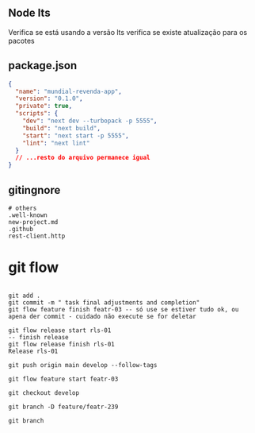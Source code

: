 ## Node lts

Verifica se está usando a versão lts
verifica se existe atualização para os pacotes

## package.json

```json
{
  "name": "mundial-revenda-app",
  "version": "0.1.0",
  "private": true,
  "scripts": {
    "dev": "next dev --turbopack -p 5555",
    "build": "next build",
    "start": "next start -p 5555",
    "lint": "next lint"
  }
  // ...resto do arquivo permanece igual
}
```

## gitingnore

```makedown
# others
.well-known
new-project.md
.github
rest-client.http

```

# git flow

```shell

git add .
git commit -m " task final adjustments and completion"
git flow feature finish featr-03 -- só use se estiver tudo ok, ou apena der commit - cuidado não execute se for deletar

git flow release start rls-01
-- finish release
git flow release finish rls-01
Release rls-01 

git push origin main develop --follow-tags

git flow feature start featr-03

```

```shell
git checkout develop

git branch -D feature/featr-239

git branch

```
